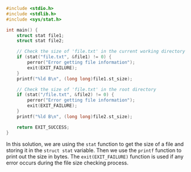 ```c
#include <stdio.h>
#include <stdlib.h>
#include <sys/stat.h>

int main() {
    struct stat file1;
    struct stat file2;

    // Check the size of 'file.txt' in the current working directory
    if (stat("file.txt", &file1) != 0) {
        perror("Error getting file information");
        exit(EXIT_FAILURE);
    }
    printf("%ld B\n", (long long)file1.st_size);

    // Check the size of 'file.txt' in the root directory
    if (stat("/file.txt", &file2) != 0) {
        perror("Error getting file information");
        exit(EXIT_FAILURE);
    }
    printf("%ld B\n", (long long)file2.st_size);

    return EXIT_SUCCESS;
}
```
In this solution, we are using the `stat` function to get the size of a file and storing it in the `struct stat` variable. Then we use the `printf` function to print out the size in bytes. The `exit(EXIT_FAILURE)` function is used if any error occurs during the file size checking process.
